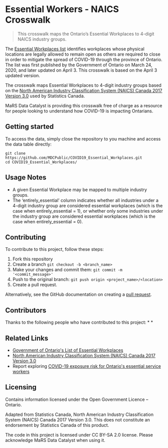 # Essential Workers - NAICS Crosswalk
> This crosswalk maps the Ontario’s Essential Workplaces to 4-digit NAICS industry groups.

The [Essential Workplaces list](https://www.ontario.ca/page/list-essential-workplaces) identifies workplaces whose physical locations are legally allowed to remain open as others are required to close in order to mitigate the spread of COVID-19 through the province of Ontario. The list was first published by the Government of Ontario on March 24, 2020, and later updated on April 3. This crosswalk is based on the April 3 updated version.

The crosswalk maps Essential Workplaces to 4-digit industry groups based on the [North American Industry Classification System (NAICS) Canada 2017 Version 3.0](https://www23.statcan.gc.ca/imdb/p3VD.pl?Function=getVD&TVD=1181553) used by Statistics Canada. 

MaRS Data Catalyst is providing this crosswalk free of charge as a resource for people looking to understand how COVID-19 is impacting Ontarians.
<br />

## Getting started

To access the data, simply close the repository to you machine and access the data table directly:

```
git clone https://github.com/MDCPublic/COVID19_Essential_Workplaces.git
cd COVID19_Essential_Workplaces/
```

## Usage Notes

* A given Essential Workplace may be mapped to multiple industry groups.
* The ‘entirely_essential’ column indicates whether all industries under a 4-digit industry group are considered essential workplaces (which is the case when entirely_essential = 1), or whether only some  industries under the industry group are considered essential workplaces (which is the case when entirely_essential = 0).

## Contributing

To contribute to this project, follow these steps:

1. Fork this repository
2. Create a branch `git checkout -b <branch_name>`
3. Make your changes and commit them: `git commit -m '<commit_message>'`
4. Push to the original branch: `git push origin <project_name>/<location>`
5. Create a pull request.

Alternatively, see the GitHub documentation on creating a [pull request](https://help.github.com/en/github/collaborating-with-issues-and-pull-requests/creating-a-pull-request).
<br />   

## Contributors

Thanks to the following people who have contributed to this project:
* 
*
<br />  

## Related Links

- [Government of Ontario's List of Essential Workplaces](https://www.ontario.ca/page/list-essential-workplaces)
- [North American Industry Classification System (NAICS) Canada 2017 Version 3.0](https://www23.statcan.gc.ca/imdb/p3VD.pl?Function=getVD&TVD=1181553)
- Report exploring [COVID-19 exposure risk for Ontario's essential service workers](https://www.marsdd.com/research-and-insights/covid-19-and-ontarios-sales-and-service-workers-who-is-most-vulnerable/)

## Licensing

Contains information licensed under the Open Government Licence – Ontario.

Adapted from Statistics Canada, North American Industry Classification System (NAICS) Canada 2017 Version 3.0. This does not constitute an endorsement by Statistics Canada of this product.

The code in this project is licensed under CC BY-SA 2.0 license. Please acknowledge MaRS Data Catalyst when using it.
